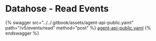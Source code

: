 # Datahose - Read Events

{% swagger src="../../.gitbook/assets/agent-api-public.yaml" path="/v5/events/read" method="post" %}
[agent-api-public.yaml](../../.gitbook/assets/agent-api-public.yaml)
{% endswagger %}
